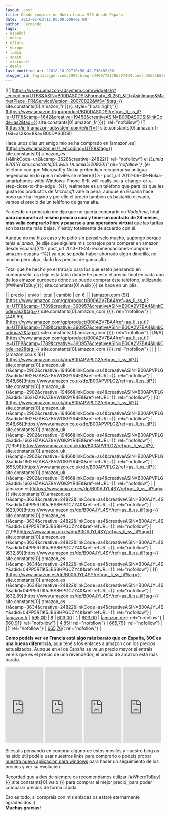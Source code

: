```yaml
---
layout: post
title: Dónde comprar un Nokia Lumia 920 desde España
date: '2013-02-03T12:00:00.000+01:00'
author: Fernando
tags:
- español
- nokia
- offers
- europe
- lumia
- spain
- microsoft
- deals
last_modified_at: '2018-10-02T10:50:48.738+02:00'
blogger_id: tag:blogger.com,1999:blog-344607751786507434.post-3562168281576332729
---
```


[![](https://ws-eu.amazon-adsystem.com/widgets/q?_encoding=UTF8&ASIN=B00DAS0DSI&Format=_SL250_&ID=AsinImage&MarketPlace=FR&ServiceVersion=20070822&WS=1&tag={{ site.constants[0].amazon_fr }}){: style="float: right;"}](https://www.amazon.fr/gp/product/B00DAS0DSI/ref=as_li_ss_il?ie=UTF8&camp=1642&creative=19458&creativeASIN=B00DAS0DSI&linkCode=as2&tag={{ site.constants[0].amazon_fr }}){: rel="nofollow"} ![](https://ir-fr.amazon-adsystem.com/e/ir?t={{ site.constants[0].amazon_fr }}&l=as2&o=8&a=B00DAS0DSI)

Hace unos días un amigo mío se ha comprado en [amazon.es](https://www.amazon.es/?_encoding=UTF8&tag={{ site.constants[0].amazon_es }}&linkCode=ur2&camp=3626&creative=24822){: rel="nofollow"} el _[Lumia 920]({{ site.constants[0].wsib }}Lumia%20920){: rel="nofollow"}_ ,[el teléfono con que Microsoft y Nokia pretendían recuperar su antigua hegemonía en lo que a móviles se refiere]({%- post_url 2012-06-09-Nokia-smartphones-with-Windows-Phone-8-It-will-really-be-a-change-or-a-step-close-to-the-edge -%}), realmente es un teléfono que para los que les gusta los productos de _Microsoft_ vale la pena, aunque en España hace poco que ha llegado y por ello el precio también es bastante elevado, vamos el precio de un teléfono de gama alta.

Ya desde un principio me dijo que no quería comprarlo en _Vodafone_, total **para comprarlo al mismo precio o casi y tener un contrato de 24 meses, más valía comprarlo libre y pasarse a una operadora virtual** que las tarifas son bastante más bajas. Y estoy totalmente de acuerdo con él.

Aunque no me hizo caso y lo pidió sin pensárselo mucho, supongo porque tenía _el ansia_, [le dije que siguiera mis consejos para comprar en amazon desde España]({%- post_url 2013-01-24-recomendaciones-comprar-amazon-espana -%}) ya que se podía haber ahorrado algún dinerillo, no mucho pero algo, dado los precios de gama alta.

Total que he hecho yo el trabajo para los que estén pensando en comprárselo, os dejo esta tabla donde he puesto el precio final en cada uno de los amazon europeos dónde se puede comprar éste teléfono, utilizando [#WhereToBuy]({{ site.constants[0].wsib }}) se hace en un plis:

| | precio | envío | total | cambio | en € |
| [amazon.com ($)](https://www.amazon.com/gp/product/B00A2V7BA4/ref=as_li_ss_tl?ie=UTF8&camp=1789&creative=390957&creativeASIN=B00A2V7BA4&linkCode=as2&tag={{ site.constants[0].amazon_com }}){: rel="nofollow"} | [449,99](https://www.amazon.com/gp/product/B00A2V7BA4/ref=as_li_ss_tl?ie=UTF8&camp=1789&creative=390957&creativeASIN=B00A2V7BA4&linkCode=as2&tag={{ site.constants[0].amazon_com }}){: rel="nofollow"} | [N/A](https://www.amazon.com/gp/product/B00A2V7BA4/ref=as_li_ss_tl?ie=UTF8&camp=1789&creative=390957&creativeASIN=B00A2V7BA4&linkCode=as2&tag={{ site.constants[0].amazon_com }}){: rel="nofollow"} |  | |  |
|[amazon.co.uk (£)](https://www.amazon.co.uk/dp/B00APVPLG2/ref=as_li_ss_til?{{ site.constants[0].amazon_uk }}&camp=2902&creative=19466&linkCode=as4&creativeASIN=B00APVPLG2&adid=1662HZAKAZ8VWGK9YR4E&&ref-refURL=){: rel="nofollow"} | [548,66](https://www.amazon.co.uk/dp/B00APVPLG2/ref=as_li_ss_til?{{ site.constants[0].amazon_uk }}&camp=2902&creative=19466&linkCode=as4&creativeASIN=B00APVPLG2&adid=1662HZAKAZ8VWGK9YR4E&&ref-refURL=){: rel="nofollow"} | [0](https://www.amazon.co.uk/dp/B00APVPLG2/ref=as_li_ss_til?{{ site.constants[0].amazon_uk }}&camp=2902&creative=19466&linkCode=as4&creativeASIN=B00APVPLG2&adid=1662HZAKAZ8VWGK9YR4E&&ref-refURL=){: rel="nofollow"} | [548,66](https://www.amazon.co.uk/dp/B00APVPLG2/ref=as_li_ss_til?{{ site.constants[0].amazon_uk }}&camp=2902&creative=19466&linkCode=as4&creativeASIN=B00APVPLG2&adid=1662HZAKAZ8VWGK9YR4E&&ref-refURL=){: rel="nofollow"} | [1,1956](https://www.amazon.co.uk/dp/B00APVPLG2/ref=as_li_ss_til?{{ site.constants[0].amazon_uk }}&camp=2902&creative=19466&linkCode=as4&creativeASIN=B00APVPLG2&adid=1662HZAKAZ8VWGK9YR4E&&ref-refURL=){: rel="nofollow"} | [655,98](https://www.amazon.co.uk/dp/B00APVPLG2/ref=as_li_ss_til?{{ site.constants[0].amazon_uk }}&camp=2902&creative=19466&linkCode=as4&creativeASIN=B00APVPLG2&adid=1662HZAKAZ8VWGK9YR4E&&ref-refURL=){: rel="nofollow"} |
|[amazon.es](https://www.amazon.es/dp/B00AJYL4SY/ref=as_li_ss_til?tag={{ site.constants[0].amazon_es }}&camp=3634&creative=24822&linkCode=as4&creativeASIN=B00AJYL4SY&adid=04PP5RTK5JBS8HPGCZY4&&ref-refURL=){: rel="nofollow"} | [629,90](https://www.amazon.es/dp/B00AJYL4SY/ref=as_li_ss_til?tag={{ site.constants[0].amazon_es }}&camp=3634&creative=24822&linkCode=as4&creativeASIN=B00AJYL4SY&adid=04PP5RTK5JBS8HPGCZY4&&ref-refURL=){: rel="nofollow"} | [2,99](https://www.amazon.es/dp/B00AJYL4SY/ref=as_li_ss_til?tag={{ site.constants[0].amazon_es }}&camp=3634&creative=24822&linkCode=as4&creativeASIN=B00AJYL4SY&adid=04PP5RTK5JBS8HPGCZY4&&ref-refURL=){: rel="nofollow"} | [632,89](https://www.amazon.es/dp/B00AJYL4SY/ref=as_li_ss_til?tag={{ site.constants[0].amazon_es }}&camp=3634&creative=24822&linkCode=as4&creativeASIN=B00AJYL4SY&adid=04PP5RTK5JBS8HPGCZY4&&ref-refURL=){: rel="nofollow"} | [1](https://www.amazon.es/dp/B00AJYL4SY/ref=as_li_ss_til?tag={{ site.constants[0].amazon_es }}&camp=3634&creative=24822&linkCode=as4&creativeASIN=B00AJYL4SY&adid=04PP5RTK5JBS8HPGCZY4&&ref-refURL=){: rel="nofollow"} | [632,89](https://www.amazon.es/dp/B00AJYL4SY/ref=as_li_ss_til?tag={{ site.constants[0].amazon_es }}&camp=3634&creative=24822&linkCode=as4&creativeASIN=B00AJYL4SY&adid=04PP5RTK5JBS8HPGCZY4&&ref-refURL=){: rel="nofollow"} |
|[amazon.fr](https://www.amazon.fr/gp/product/B009VEDHSI/ref=as_li_ss_tl?ie=UTF8&camp=1642&creative=19458&creativeASIN=B009VEDHSI&linkCode=as2&tag=tcx0a-21) | [595,00](https://www.amazon.fr/gp/product/B009VEDHSI/ref=as_li_ss_tl?ie=UTF8&camp=1642&creative=19458&creativeASIN=B009VEDHSI&linkCode=as2&tag=tcx0a-21) | [8](https://www.amazon.fr/gp/product/B009VEDHSI/ref=as_li_ss_tl?ie=UTF8&camp=1642&creative=19458&creativeASIN=B009VEDHSI&linkCode=as2&tag=tcx0a-21) | [603,00](https://www.amazon.fr/gp/product/B009VEDHSI/ref=as_li_ss_tl?ie=UTF8&camp=1642&creative=19458&creativeASIN=B009VEDHSI&linkCode=as2&tag=tcx0a-21) | [1](https://www.amazon.fr/gp/product/B009VEDHSI/ref=as_li_ss_tl?ie=UTF8&camp=1642&creative=19458&creativeASIN=B009VEDHSI&linkCode=as2&tag=tcx0a-21) | [603,00](https://www.amazon.fr/gp/product/B009VEDHSI/ref=as_li_ss_tl?ie=UTF8&camp=1642&creative=19458&creativeASIN=B009VEDHSI&linkCode=as2&tag=tcx0a-21) |
|[amazon.de](https://www.amazon.de/dp/B009ZC90FK/ref=as_li_ss_til?tag=txc-21&camp=2906&creative=19474&linkCode=as4&creativeASIN=B009ZC90FK&adid=0V6DKXVPCZA16EKSTEEH&&ref-refURL=){: rel="nofollow"} | [660,91](https://www.amazon.de/dp/B009ZC90FK/ref=as_li_ss_til?tag=txc-21&camp=2906&creative=19474&linkCode=as4&creativeASIN=B009ZC90FK&adid=0V6DKXVPCZA16EKSTEEH&&ref-refURL=){: rel="nofollow"} | [4,85](https://www.amazon.de/dp/B009ZC90FK/ref=as_li_ss_til?tag=txc-21&camp=2906&creative=19474&linkCode=as4&creativeASIN=B009ZC90FK&adid=0V6DKXVPCZA16EKSTEEH&&ref-refURL=){: rel="nofollow"} | [665,76](https://www.amazon.de/dp/B009ZC90FK/ref=as_li_ss_til?tag=txc-21&camp=2906&creative=19474&linkCode=as4&creativeASIN=B009ZC90FK&adid=0V6DKXVPCZA16EKSTEEH&&ref-refURL=){: rel="nofollow"} | [1](https://www.amazon.de/dp/B009ZC90FK/ref=as_li_ss_til?tag=txc-21&camp=2906&creative=19474&linkCode=as4&creativeASIN=B009ZC90FK&adid=0V6DKXVPCZA16EKSTEEH&&ref-refURL=){: rel="nofollow"} | [665,76](https://www.amazon.de/dp/B009ZC90FK/ref=as_li_ss_til?tag=txc-21&camp=2906&creative=19474&linkCode=as4&creativeASIN=B009ZC90FK&adid=0V6DKXVPCZA16EKSTEEH&&ref-refURL=){: rel="nofollow"} |

**Como podéis ver en Francia está algo más barato que en España, 30€ es una buena diferencia**, aquí tenéis los enlaces a amazon con los precios actualizados. Aunque en el de España se ve un precio mayor si entráis veréis que es el precio de una revendedor, el precio de amazon está más barato.

<iframe frameborder="0" marginheight="0" marginwidth="0" scrolling="no" src="https://rcm-fr.amazon.fr/e/cm?lt1=_blank&amp;bc1=000000&amp;IS2=1&amp;bg1=FFFFFF&amp;fc1=000000&amp;lc1=0000FF&amp;t={{ site.constants[0].amazon_fr }}&amp;o=8&amp;p=8&amp;l=as4&amp;m=amazon&amp;f=ifr&amp;ref=ss_til&amp;asins=B009VEDHSI" style="height: 240px; width: 120px;"></iframe>
<iframe frameborder="0" marginheight="0" marginwidth="0" scrolling="no" src="https://rcm-es.amazon.es/e/cm?lt1=_blank&amp;bc1=000000&amp;IS2=1&amp;bg1=FFFFFF&amp;fc1=000000&amp;lc1=0000FF&amp;t={{ site.constants[0].amazon_es }}&amp;o=30&amp;p=8&amp;l=as4&amp;m=amazon&amp;f=ifr&amp;ref=ss_til&amp;asins=B00AJYL4SY" style="height: 240px; width: 120px;"></iframe>
<iframe frameborder="0" marginheight="0" marginwidth="0" scrolling="no" src="https://rcm-uk.amazon.co.uk/e/cm?lt1=_blank&amp;bc1=000000&amp;IS2=1&amp;bg1=FFFFFF&amp;fc1=000000&amp;lc1=0000FF&amp;t={{ site.constants[0].amazon_uk }}&amp;o=2&amp;p=8&amp;l=as4&amp;m=amazon&amp;f=ifr&amp;ref=ss_til&amp;asins=B00APVPLG2" style="height: 240px; width: 120px;"></iframe>
<iframe frameborder="0" marginheight="0" marginwidth="0" scrolling="no" src="https://rcm.amazon.com/e/cm?lt1=_blank&amp;bc1=000000&amp;IS2=1&amp;bg1=FFFFFF&amp;fc1=000000&amp;lc1=0000FF&amp;t={{ site.constants[0].amazon_com }}&amp;o=1&amp;p=8&amp;l=as4&amp;m=amazon&amp;f=ifr&amp;ref=ss_til&amp;asins=B00A2V7BA4" style="height: 240px; width: 120px;"></iframe>

Si estáis pensando en comprar alguno de estos móviles y nuestro blog os ha sido útil podéis usar nuestros links para comprarlo o podéis probar [nuestra nueva aplicación para windows](https://wmhomepage.apphb.com/) para hacer un seguimiento de los precios y ver su evolución.

Recordad que a des de siempre os recomendamos utilizar [#WhereToBuy]({{ site.constants[0].wsib }}) para comprar al mejor precio, para poder comparar precios de forma rápida.

Eso es todo, si compráis con mis enlaces os estaré eternamente agradecidos ;)\
**Muchas gracias!**
